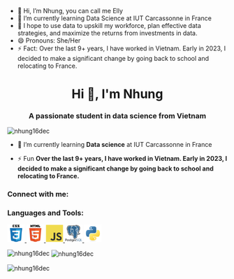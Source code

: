 - 👋 Hi, I’m Nhung, you can call me Elly
- 🌱 I’m currently learning Data Science at IUT Carcassonne in France
- 👀 I hope to use data to upskill my workforce, plan effective data strategies, and maximize the returns from investments in data.
- 😄 Pronouns: She/Her
- ⚡ Fact: Over the last 9+ years, I have worked in Vietnam. Early in 2023, I decided to make a significant change by going back to school and relocating to France.

<h1 align="center">Hi 👋, I'm Nhung</h1>
<h3 align="center">A passionate student in data science from Vietnam</h3>

<p align="left"> <img src="https://komarev.com/ghpvc/?username=nhung16dec&label=Profile%20views&color=0e75b6&style=flat" alt="nhung16dec" /> </p>

- 🌱 I’m currently learning **Data science** at IUT Carcassonne in France

- ⚡ Fun  **Over the last 9+ years, I have worked in Vietnam. Early in 2023, I decided to make a significant change by going back to school and relocating to France.**

<h3 align="left">Connect with me:</h3>
<p align="left">
</p>

<h3 align="left">Languages and Tools:</h3>
<p align="left"> <a href="https://www.w3schools.com/css/" target="_blank" rel="noreferrer"> <img src="https://raw.githubusercontent.com/devicons/devicon/master/icons/css3/css3-original-wordmark.svg" alt="css3" width="40" height="40"/> </a> <a href="https://www.w3.org/html/" target="_blank" rel="noreferrer"> <img src="https://raw.githubusercontent.com/devicons/devicon/master/icons/html5/html5-original-wordmark.svg" alt="html5" width="40" height="40"/> </a> <a href="https://developer.mozilla.org/en-US/docs/Web/JavaScript" target="_blank" rel="noreferrer"> <img src="https://raw.githubusercontent.com/devicons/devicon/master/icons/javascript/javascript-original.svg" alt="javascript" width="40" height="40"/> </a> <a href="https://www.postgresql.org" target="_blank" rel="noreferrer"> <img src="https://raw.githubusercontent.com/devicons/devicon/master/icons/postgresql/postgresql-original-wordmark.svg" alt="postgresql" width="40" height="40"/> </a> <a href="https://www.python.org" target="_blank" rel="noreferrer"> <img src="https://raw.githubusercontent.com/devicons/devicon/master/icons/python/python-original.svg" alt="python" width="40" height="40"/> </a> </p>

<p><img align="left" src="https://github-readme-stats.vercel.app/api/top-langs?username=nhung16dec&show_icons=true&locale=en&layout=compact" alt="nhung16dec" /></p>

<p>&nbsp;<img align="center" src="https://github-readme-stats.vercel.app/api?username=nhung16dec&show_icons=true&locale=en" alt="nhung16dec" /></p>

<p><img align="center" src="https://github-readme-streak-stats.herokuapp.com/?user=nhung16dec&" alt="nhung16dec" /></p>

<!---
nhung16dec/nhung16dec is a ✨ special ✨ repository because its `README.md` (this file) appears on your GitHub profile.
You can click the Preview link to take a look at your changes.
--->
